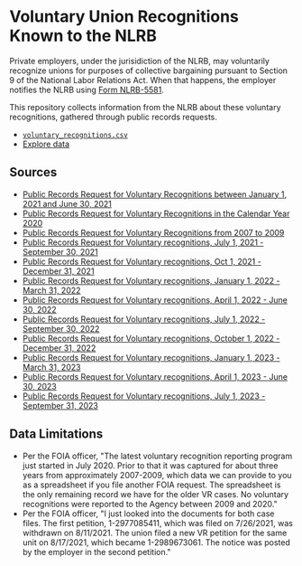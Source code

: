 # Voluntary Union Recognitions Known to the NLRB

Private employers, under the jurisidiction of the NLRB, may voluntarily recognize unions for purposes of collective bargaining pursuant to Section 9 of the National Labor Relations Act. When that happens, the employer notifies the NLRB using [Form NLRB-5581](https://www.nlrb.gov/sites/default/files/attachments/pages/node-195/5581_7-20.pdf). 

This repository collects information from the NLRB about these voluntary recognitions, gathered through public records requests.

* [`voluntary_recognitions.csv`](https://raw.githubusercontent.com/labordata/nlrb-voluntary-recognitions/main/voluntary_recognitions.csv)
* [Explore data](https://flatgithub.com/labordata/nlrb-voluntary-recognitions?filename=voluntary_recognitions.csv)

## Sources

- [Public Records Request for Voluntary Recognitions between January 1, 2021 and June 30, 2021](https://www.muckrock.com/foi/united-states-of-america-10/voluntary-recognitions-january-1-june-30-2021-116304/)
- [Public Records Request for Voluntary Recognitions in the Calendar Year 2020](https://www.muckrock.com/foi/united-states-of-america-10/union-recognitions-from-card-check-process-in-2020-113413/)
- [Public Records Request for Voluntary Recognitions from 2007 to 2009](https://foiaonline.gov/foiaonline/action/public/submissionDetails?trackingNumber=NLRB-2019-001262&type=request)
- [Public Records Request for Voluntary recognitions, July 1, 2021 - September 30, 2021](https://www.muckrock.com/foi/united-states-of-america-10/voluntary-recognitions-july-1-2021-september-30-2021-120357/)
- [Public Records Request for Voluntary recognitions, Oct 1, 2021 - December 31, 2021](https://www.muckrock.com/foi/united-states-of-america-10/voluntary-recognitions-october-1-2021-december-31-2021-122468/)
- [Public Records Request for Voluntary recognitions, January 1, 2022 - March 31, 2022](https://www.muckrock.com/foi/united-states-of-america-10/voluntary-recognitions-january-1-2022-march-31-2022-127000/)
- [Public Records Request for Voluntary recognitions, April 1, 2022 - June 30, 2022](https://www.muckrock.com/foi/united-states-of-america-10/voluntary-recognitions-april-1-2022-june-30-2022-131105/)
- [Public Records Request for Voluntary recognitions, July 1, 2022 - September 30, 2022](https://foiaonline.gov/foiaonline/action/public/submissionDetails?trackingNumber=NLRB-2023-000003&type=Request)
- [Public Records Request for Voluntary recognitions, October 1, 2022 - December 31, 2022](https://www.muckrock.com/foi/united-states-of-america-10/voluntary-recognitions-october-1-2022-december-31-2022-138379/)
- [Public Records Request for Voluntary recognitions, January 1, 2023 - March 31, 2023](https://www.muckrock.com/foi/united-states-of-america-10/voluntary-recognitions-january-1-2023-march-31-2023-144088/)
- [Public Records Request for Voluntary recognitions, April 1, 2023 - June 30, 2023](https://www.muckrock.com/foi/united-states-of-america-10/voluntary-recognitions-april-1-2023-june-30-2023-148725/)
- [Public Records Request for Voluntary recognitions, July 1, 2023 - September 31, 2023](https://www.muckrock.com/foi/united-states-of-america-10/voluntary-recognitions-july-1-2023-september-31-2023-152683/)

## Data Limitations

- Per the FOIA officer, "The latest voluntary recognition reporting program just started in July 2020.  Prior to that it was captured for about three years from approximately 2007-2009, which data we can provide to you as a spreadsheet if you file another FOIA request.  The spreadsheet is the only remaining record we have for the older VR cases.  No voluntary recognitions were reported to the Agency between 2009 and 2020."
- Per the FOIA officer, "I just looked into the documents for both case files.  The first petition, 1-2977085411, which was filed on 7/26/2021, was withdrawn on 8/11/2021.  The union filed a new VR petition for the same unit on 8/17/2021, which became 1-2989673061.  The notice was posted by the employer in the second petition."
